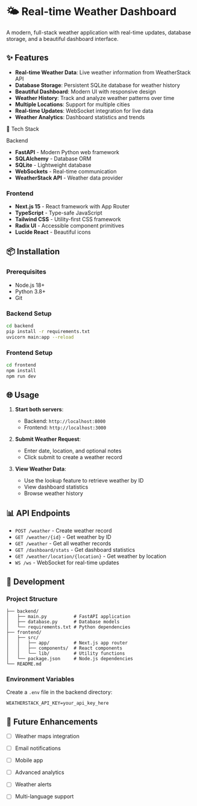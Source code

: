 # 🌤️ Real-time Weather Dashboard

A modern, full-stack weather application with real-time updates, database storage, and a beautiful dashboard interface.

## ✨ Features

- **Real-time Weather Data**: Live weather information from WeatherStack API
- **Database Storage**: Persistent SQLite database for weather history
- **Beautiful Dashboard**: Modern UI with responsive design
- **Weather History**: Track and analyze weather patterns over time
- **Multiple Locations**: Support for multiple cities
- **Real-time Updates**: WebSocket integration for live data
- **Weather Analytics**: Dashboard statistics and trends

🚀 Tech Stack

Backend
- **FastAPI** - Modern Python web framework
- **SQLAlchemy** - Database ORM
- **SQLite** - Lightweight database
- **WebSockets** - Real-time communication
- **WeatherStack API** - Weather data provider

### Frontend
- **Next.js 15** - React framework with App Router
- **TypeScript** - Type-safe JavaScript
- **Tailwind CSS** - Utility-first CSS framework
- **Radix UI** - Accessible component primitives
- **Lucide React** - Beautiful icons

## 📦 Installation

### Prerequisites
- Node.js 18+ 
- Python 3.8+
- Git

### Backend Setup
```bash
cd backend
pip install -r requirements.txt
uvicorn main:app --reload
```

### Frontend Setup
```bash
cd frontend
npm install
npm run dev
```

## 🌐 Usage

1. **Start both servers**:
   - Backend: `http://localhost:8000`
   - Frontend: `http://localhost:3000`

2. **Submit Weather Request**:
   - Enter date, location, and optional notes
   - Click submit to create a weather record

3. **View Weather Data**:
   - Use the lookup feature to retrieve weather by ID
   - View dashboard statistics
   - Browse weather history

## 📊 API Endpoints

- `POST /weather` - Create weather record
- `GET /weather/{id}` - Get weather by ID
- `GET /weather` - Get all weather records
- `GET /dashboard/stats` - Get dashboard statistics
- `GET /weather/location/{location}` - Get weather by location
- `WS /ws` - WebSocket for real-time updates

## 🔧 Development

### Project Structure
```
├── backend/
│   ├── main.py          # FastAPI application
│   ├── database.py      # Database models
│   └── requirements.txt # Python dependencies
├── frontend/
│   ├── src/
│   │   ├── app/         # Next.js app router
│   │   ├── components/  # React components
│   │   └── lib/         # Utility functions
│   └── package.json     # Node.js dependencies
└── README.md
```

### Environment Variables
Create a `.env` file in the backend directory:
```env
WEATHERSTACK_API_KEY=your_api_key_here
```

## 🎯 Future Enhancements

- [ ] Weather maps integration
- [ ] Email notifications
- [ ] Mobile app
- [ ] Advanced analytics
- [ ] Weather alerts
- [ ] Multi-language support


